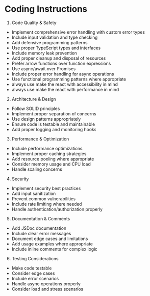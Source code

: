 # Coding Instructions

1. Code Quality & Safety

- Implement comprehensive error handling with custom error types
- Include input validation and type checking
- Add defensive programming patterns
- Use proper TypeScript types and interfaces
- Include memory leak prevention
- Add proper cleanup and disposal of resources
- Prefer arrow functions over function expressions
- Use async/await over Promises
- Include proper error handling for async operations
- Use functional programming patterns where appropriate
- always use make the react with accessibility in mind
- always use make the react with performance in mind

2. Architecture & Design

- Follow SOLID principles
- Implement proper separation of concerns
- Use design patterns appropriately
- Ensure code is testable and maintainable
- Add proper logging and monitoring hooks

3. Performance & Optimization

- Include performance optimizations
- Implement proper caching strategies
- Add resource pooling where appropriate
- Consider memory usage and CPU load
- Handle scaling concerns

4. Security

- Implement security best practices
- Add input sanitization
- Prevent common vulnerabilities
- Include rate limiting where needed
- Handle authentication/authorization properly

5. Documentation & Comments

- Add JSDoc documentation
- Include clear error messages
- Document edge cases and limitations
- Add usage examples where appropriate
- Include inline comments for complex logic

6. Testing Considerations

- Make code testable
- Consider edge cases
- Include error scenarios
- Handle async operations properly
- Consider load and stress scenarios
